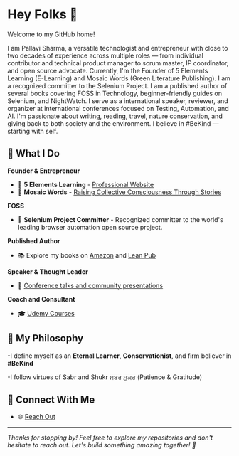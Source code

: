 # Hey Folks 👋

Welcome to my GitHub home! 

I am Pallavi Sharma, a versatile technologist and entrepreneur with close to two decades 
of experience across multiple roles — from individual contributor and technical product manager 
to scrum master, IP coordinator, and open source advocate. Currently, I'm the Founder of 5 Elements Learning (E-Learning) 
and Mosaic Words (Green Literature Publishing). I am a recognized committer to the Selenium Project. 
I am a published author of several books covering FOSS in Technology, beginner-friendly guides on Selenium, and NightWatch.
I serve as a international speaker, reviewer, and organizer at international conferences focused on Testing, Automation, and AI. 
I'm passionate about writing, reading, travel, nature conservation, and giving back to both society and the environment. 
I believe in #BeKind — starting with self.

## 🚀 What I Do

**Founder & Entrepreneur**
- 🌟 **5 Elements Learning** - [Professional Website](https://5elementslearning.dev/)
- 📝 **Mosaic Words** - [Raising Collective Consciousness Through Stories](https://mosaicwords.com/)

**FOSS**
- 🤖 **Selenium Project Committer** - Recognized committer to the world's leading browser automation open source project.

**Published Author**
- 📚 Explore my books on [Amazon](https://www.amazon.com/author/pallavisharma) and [Lean Pub](https://leanpub.com/u/pallavi-sharma)

**Speaker & Thought Leader**
- 🎤 [Conference talks and community presentations](https://www.youtube.com/watch?v=QnsYRwX91cc&list=PLAetR45q7aG1AcR_V9NjTKoCFpMlQXZqn)

**Coach and Consultant**
- 🎓 [Udemy Courses](https://www.udemy.com/user/2745929c-548d-4081-bdad-8c58ecb41549/)
  
## 🌱 My Philosophy
-I define myself as an **Eternal Learner**, **Conservationist**, and firm believer in **#BeKind**

-I follow virtues of Sabr and Shukr ਸਬਰ ਸ਼ੁਕਰ (Patience & Gratitude)

## 🔗 Connect With Me
- 🌐 [Reach Out](https://linktr.ee/musepallavi)
---

*Thanks for stopping by! Feel free to explore my repositories and don't hesitate to reach out. Let's build something amazing together! 🌟*
<!--
**pallavigitwork/pallavigitwork** is a ✨ _special_ ✨ repository because its `README.md` (this file) appears on your GitHub profile.

Here are some ideas to get you started:

- 🔭 I’m currently working on ...
- 🌱 I’m currently learning ...
- 👯 I’m looking to collaborate on ...
- 🤔 I’m looking for help with ...
- 💬 Ask me about ...
- 📫 How to reach me: ...
- 😄 Pronouns: ...
- ⚡ Fun fact: ...
-->

